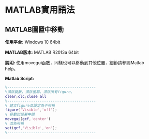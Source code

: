 # MATLAB實用語法
## MATLAB圖置中移動
**使用平台:**
Windows 10 64bit

**MATLAB版本:**
MATLAB R2013a 64bit

**說明:**
使用movegui函數，同樣也可以移動到其他位置，細節請參閱Matlab help。


**Matlab Script:**
```matlab
%-----------------------------------------
%清除變數，清除螢幕，清除所有figure。
clear;clc;close all
%-----------------------------------------
% 建立figure並設定為不可視
figure('Visible','off');
% 移動到螢幕中間
movegui(gcf,'center')
% 改為可視
set(gcf,'Visible','on');
%-----------------------------------------
```
